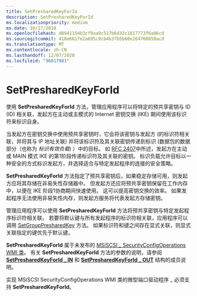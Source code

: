 ```yaml
---
title: SetPresharedKeyForId
description: SetPresharedKeyForId
ms.localizationpriority: medium
ms.date: 10/17/2018
ms.openlocfilehash: d8941154b3cf9aa9c517b6d32c1817773f6a86cd
ms.sourcegitcommit: 418e6617e2a695c9cb4b37b5b60e264760858acd
ms.translationtype: MT
ms.contentlocale: zh-CN
ms.lasthandoff: 12/07/2020
ms.locfileid: "96817981"
---
```

# <a name="setpresharedkeyforid"></a>SetPresharedKeyForId


使用 **SetPresharedKeyForId** 方法，管理应用程序可以将特定的预共享密钥与 ID (ID) 相关联，发起方在主动或主模式的 Internet 密钥交换 (IKE) 期间使用该标识符来标识自身。

当发起方在密钥交换中使用预共享密钥时，它会将该密钥与发起方 (的标识符相关联，并将其与 IP 地址关联) 并将该标识符及其关联密钥传递到标识 (数据包的数据部分（也称为 *标识有效负载*) ）中的目标。 如 [RFC 2407](https://go.microsoft.com/fwlink/p/?linkid=64840)中所述，发起方在主动或 MAIN 模式 IKE 的第1阶段传递标识符及其关联的密钥。 标识负载允许目标以一种安全的方式标识发起方，并选择适合与特定发起程序的连接的安全策略。

**SetPresharedKeyForId** 方法指定了预共享密钥后，如果稳定存储可用，则发起方应将其存储在非易失性存储器中。 但发起方还应将预共享密钥保留在工作内存中，以便在 IKE 阶段1协商期间快速使用。 这可以提高密钥交换的效率。 如果发起程序无法使用非易失性内存，则发起方服务将代表发起方存储密钥。

管理应用程序可以使用 **SetPresharedKeyForId** 方法将预共享密钥与特定发起程序标识符相关联。 若要将默认键与所有发起程序的标识符相关联，应用程序可以调用 [SetGroupPresharedKey](setgrouppresharedkey.md) 方法。 如果标识符和键之间存在显式关联，则显式关联指定的键优先于默认键。

**SetPresharedKeyForId** 属于未发布的 [MSiSCSI \_ SecurityConfigOperations WMI 类](msiscsi-securityconfigoperations-wmi-class.md)。 有关 **SetPresharedKeyForId** 方法的参数的说明，请参阅 [**SetPresharedKeyForId \_ IN**](/windows-hardware/drivers/ddi/iscsiop/ns-iscsiop-_setpresharedkeyforid_in) 和 [**SetPresharedKeyForId \_ OUT**](/windows-hardware/drivers/ddi/iscsiop/ns-iscsiop-_setpresharedkeyforid_out) 结构的成员说明。

实现 MSiSCSI SecurityConfigOperations WMI 类的微型端口驱动程序 \_ 必须支持 **SetPresharedKeyForId**。

 

